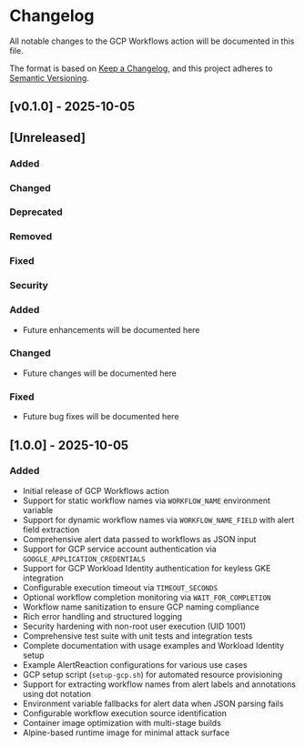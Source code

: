 # Changelog

All notable changes to the GCP Workflows action will be documented in this file.

The format is based on [Keep a Changelog](https://keepachangelog.com/en/1.0.0/),
and this project adheres to [Semantic Versioning](https://semver.org/spec/v2.0.0.html).

## [v0.1.0] - 2025-10-05

## [Unreleased]

### Added

### Changed

### Deprecated

### Removed

### Fixed

### Security


### Added
- Future enhancements will be documented here

### Changed
- Future changes will be documented here

### Fixed
- Future bug fixes will be documented here

## [1.0.0] - 2025-10-05

### Added
- Initial release of GCP Workflows action
- Support for static workflow names via `WORKFLOW_NAME` environment variable
- Support for dynamic workflow names via `WORKFLOW_NAME_FIELD` with alert field extraction
- Comprehensive alert data passed to workflows as JSON input
- Support for GCP service account authentication via `GOOGLE_APPLICATION_CREDENTIALS`
- Support for GCP Workload Identity authentication for keyless GKE integration
- Configurable execution timeout via `TIMEOUT_SECONDS`
- Optional workflow completion monitoring via `WAIT_FOR_COMPLETION`
- Workflow name sanitization to ensure GCP naming compliance
- Rich error handling and structured logging
- Security hardening with non-root user execution (UID 1001)
- Comprehensive test suite with unit tests and integration tests
- Complete documentation with usage examples and Workload Identity setup
- Example AlertReaction configurations for various use cases
- GCP setup script (`setup-gcp.sh`) for automated resource provisioning
- Support for extracting workflow names from alert labels and annotations using dot notation
- Environment variable fallbacks for alert data when JSON parsing fails
- Configurable workflow execution source identification
- Container image optimization with multi-stage builds
- Alpine-based runtime image for minimal attack surface